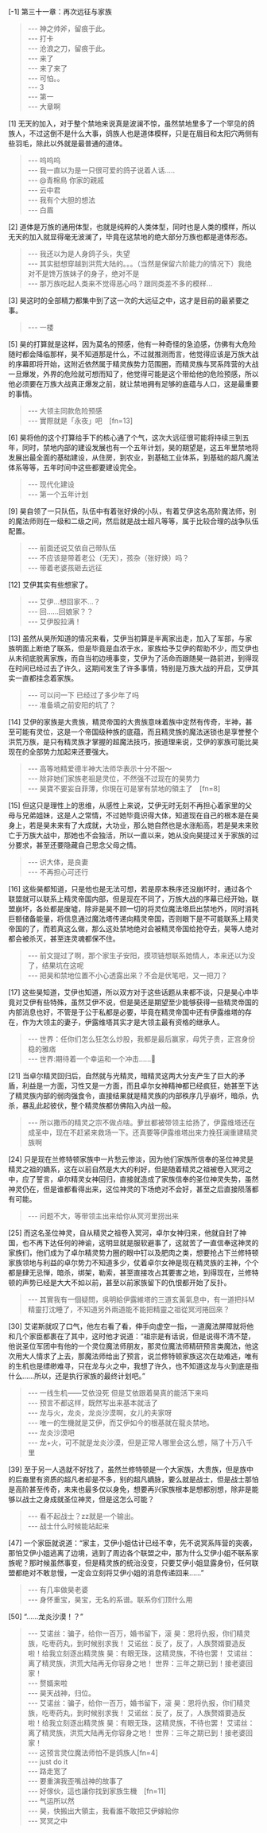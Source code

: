 
[-1] 第三十一章：再次远征与家族
>--- 神之帅斧，留痕于此。<br>
>--- 打卡<br>
>--- 沧浪之刀，留痕于此。<br>
>--- 来了<br>
>--- 来了来了<br>
>--- 可怕。。<br>
>--- 3<br>
>--- 第一<br>
>--- 大章啊<br>

[1] 无天的加入，对于整个禁地来说真是波澜不惊，虽然禁地里多了一个罕见的鸽族人，不过这倒不是什么大事，鸽族人也是道体模样，只是在眉目和太阳穴两侧有些羽毛，除此以外就是最普通的道体。
>--- 呜呜呜<br>
>--- 我一直以为是一只很可爱的鸽子说着人话.....<br>
>--- @青棉鳥 你家的親戚<br>
>--- 云中君<br>
>--- 我有个大胆的想法<br>
>--- 白眉<br>

[2] 道体是万族的通用体型，也就是纯粹的人类体型，同时也是人类的模样，所以无天的加入就显得毫无波澜了，毕竟在这禁地的绝大部分万族也都是道体形态。
>--- 我还以为是人身鸽子头，失望<br>
>--- 其实挺想穿越到洪荒大陆的。。。（当然是保留六阶能力的情况下）我绝对不是馋万族妹子的身子，绝对不是<br>
>--- 那万族吃起人类来不觉得恶心吗？跟同类差不多的模样…<br>

[3] 昊这时的全部精力都集中到了这一次的大远征之中，这才是目前的最紧要之事。
>--- 一楼<br>

[5] 昊的打算就是这样，因为莫名的预感，他有一种奇怪的急迫感，仿佛有大危险随时都会降临那样，昊不知道那是什么，不过就推测而言，他觉得应该是万族大战的序幕即将开始，这附近依然属于精灵族势力范围圈，而精灵族与冥系阵营的大战一旦爆发，外界的危险就可想而知了，他觉得可能是这个带给他的危险预感，所以他必须要在万族大战真正爆发之前，就让禁地拥有足够的底蕴与人口，这是最重要的事情。
>--- 大领主同款危险预感<br>
>--- 實際就是「永夜」吧　[fn=13]<br>

[6] 昊将他的这个打算给手下的核心通了个气，这次大远征很可能将持续三到五年，同时，禁地内部的建设发展也有一个五年计划，昊的期望是，这五年里禁地将发展出最全面的基础建设，从住房，到农业，到基础工业体系，到基础的超凡魔法体系等等，五年时间中这些都要建设完全。
>--- 现代化建设<br>
>--- 第一个五年计划<br>

[9] 昊自领了一只队伍，队伍中有着张好焕的小队，有着艾伊这名高阶魔法师，别的魔法师则在一级和二级之间，然后就是战士超凡等等，属于比较合理的战争队伍配置。
>--- 前面还说艾依自己带队伍<br>
>--- 不应该是带着老公（无天），孩杂（张好焕）吗？<br>
>--- 带着老婆孩砸去远征<br>

[12] 艾伊其实有些想家了。
>--- 艾伊…想回家不…？<br>
>--- 回……回娘家？？<br>
>--- 艾伊股拉满！<br>

[13] 虽然从昊所知道的情况来看，艾伊当初算是半离家出走，加入了军部，与家族明面上断绝了联系，但是毕竟是血浓于水，家族给予艾伊的帮助不少，而艾伊也从未彻底脱离家族，而自当初边境事变，艾伊为了活命而跟随昊一路前进，到得现在时间已经过去了许久，这期间发生了许多事情，特别是万族大战的开启，艾伊其实一直都挂念着家族。
>--- 可以问一下  已经过了多少年了吗<br>
>--- 准备填之前安阳的坑了？<br>

[14] 艾伊的家族是大贵族，精灵帝国的大贵族意味着族中定然有传奇，半神，甚至可能有灵位，这是一个帝国级种族的底蕴，而且精灵族的魔法迷锁也是享誉整个洪荒万族，是只有精灵族才掌握的超魔法技巧，按道理来说，艾伊的家族可能比昊现在的全部势力加起来还要强大。
>--- 高等地精爱德半神大法师华表示十分不服～<br>
>--- 除非她们家族老祖是灵位，不然强不过现在的昊势力<br>
>--- 昊寶不要妄自菲薄，你現在可是掌有禁地的領主了　[fn=8]<br>

[15] 但这只是理性上的思维，从感性上来说，艾伊无时无刻不再担心着家里的父母与兄弟姐妹，这是人之常情，不过她毕竟识得大体，知道现在自己的根本是在昊身上，若是昊未来有了大成就，大功业，那么她自然也是水涨船高，若是昊未来败亡于万族大战中，那她也不会独活，所以一直以来，她从没向昊提过关于家族的过分要求，甚至还要隐藏自己思念父母之情。
>--- 识大体，是良妻<br>
>--- 不再担心可还行<br>

[16] 这些昊都知道，只是他也是无法可想，若是原本秩序还没崩坏时，通过各个联盟就可以联系上精灵帝国内部，但是现在不同了，万族大战的序幕已经开始，联盟崩坏，各处都是废墟，除非是昊不顾一切的将灵位魔法塔启出禁地外，同时消耗巨额储备能量，将信息通过魔法塔传递向精灵帝国，否则眼下是不可能联系上精灵帝国的了，而若真这么做，那么这处禁地绝对会被精灵帝国给抢夺去，昊等人绝对都会被杀灭，甚至连灵魂都保不住。
>--- 前文提过了啊，那个家生子安阳，摸项链想联系她情人，本来还以为没了，结果坑在这呢<br>
>--- 把昊和禁地位置不小心透露出来？不会是伏笔吧，又一把刀？<br>

[17] 这些昊知道，艾伊也知道，所以双方对于这些话题从来都不谈，只是昊心中毕竟对艾伊有些特殊，虽然艾伊不说，但是昊还是期望至少能够获得一些精灵帝国的内部消息也好，不管是于公于私都是必要，毕竟在精灵帝国中还有伊露维塔的存在，作为大领主的妻子，伊露维塔其实才是大领主最有资格的继承人。
>--- 世界：任你们怎么狂怎么炒股，我都是最后赢家，母凭子贵，正宫身份稳的雅痞<br>
>--- 世界:期待着一个幸运和一个冲击……🎵<br>

[21] 当卓尔精灵回归后，自然就与光精灵，暗精灵这两大分支产生了巨大的矛盾，利益是一方面，习性又是一方面，而且卓尔女神精神都已经疯狂，她甚至下达了精灵族内部的弱肉强食令，直接结果就是精灵族的内部秩序几乎崩坏，暗杀，仇杀，暴乱此起彼伏，整个精灵族都仿佛陷入内战一般。
>--- 所以撒币的精灵之宗不做点啥。萝丝都被带领主给扬了，伊露维塔还在成圣中，现在不赶紧来救场一下。还真要等伊露维塔出来力挽狂澜重建精灵族啊<br>

[24] 只是现在兰修特顿家族中一片愁云惨淡，因为他们家族所信奉的圣位神灵是精灵之祖的嫡系，这在以前自然是大大的利好，但是随着精灵之祖被卷入冥河之中，应了誓言，卓尔精灵女神回归，直接就造成了家族信奉的圣位神灵失势，虽然神灵仍在，但是谁都看得出来，这位神灵的下场绝对不会好，甚至之后直接陨落都有可能。
>--- 问题不大，等带领主出来给你从冥河里捞出来<br>

[25] 而这名圣位神灵，自从精灵之祖卷入冥河，卓尔女神归来，他就自封了神国，也不再下达任何的神谕，这明显就是服软避事了，这就苦了一直信奉这神灵的家族们，他们成为了卓尔精灵势力圈的眼中钉以及肥肉之类，想要抢占下兰修特顿家族领地与利益的卓尔势力不知道多少，仗着卓尔女神是现在精灵族的主神，个个都是肆无忌惮，暗杀，绑架，勒索，甚至直接攻占其要害之地，到得现在，兰修特顿的声势已经是大大不如以前，甚至以前家族留下的仇恨都开始了反扑。
>--- 其實我有一個疑問，吳明給伊露維塔的三道玄黃氣息中，有一道把抖M精靈打沈睡了，不知道另外兩道能不能把精靈之祖從冥河捲回來？<br>

[30] 艾诺斯就叹了口气，他左右看了看，伸手向虚空一指，一道魔法屏障就将他和几个家臣都裹在了其中，这时他才说道：“祖宗是有话说，但是说得不清不楚，他说圣位军团中有他的一个灵位魔法师朋友，那灵位魔法师精研预言类魔法，他这次用大人情求了上去，那魔法师给出了预言，说兰修特顿家族这次在劫难逃，唯有的生机也是缥缈难寻，只在龙与火之中，我想了许久，也不知道这龙与火到底是指什么……所以，还是执行家族的最终计划吧。”
>--- 一线生机——艾依没死
但是艾依跟着昊真的能活下来吗<br>
>--- 预言不都这样，既然写出来基本就活了<br>
>--- 龙与火，龙炎，龙炎沙漠啊，女儿的夫家呀<br>
>--- 唯一的生機就是艾伊，而艾伊如今的根基就在龍炎禁地。<br>
>--- 龙炎沙漠吧<br>
>--- 龙+火，可不就是龙炎沙漠，但是正常人哪里会这么想，隔了十万八千里<br>

[39] 至于另一人选就不好找了，虽然兰修特顿是一个大家族，大贵族，但是族中的后裔里有资质的超凡者却是不多，别的超凡嫡脉，要么就是战士，但是战士那怕是高阶甚至传奇，未来也最多仅以身免，想要再兴家族根本是想都别想，除非是能够以战士之身成就圣位神灵，但是这怎么可能？
>--- 看不起战士？zz就是一个输出。<br>
>--- 战士什么时候能站起来<br>

[47] 一个家臣就说道：“家主，艾伊小姐估计已经不幸，先不说冥系阵营的突袭，那怕艾伊小姐逃离了边境，逃到了周边各个联盟之中，那为什么艾伊小姐不联系家族呢？那时候虽然事变，但是精灵族的统治没变，只要艾伊小姐显露身份，任何联盟都绝对不敢怠慢，一定会立刻将艾伊小姐的消息传递回来……”
>--- 有几率做昊老婆<br>
>--- 身怀重宝，昊宝，无名的系谱。联系你们顶什么用<br>

[50] “……龙炎沙漠！？”
>--- 艾诺丝：骗子，给你一百万，婚书留下，滚
昊：恩将仇报，你们精灵族，吃枣药丸，到时候别求我！
艾诺丝：反了，反了，人族赘婿要造反啦！给我立刻逐出精灵族
昊：有眼无珠，这精灵族，不待也罢！
艾诺丝：离了精灵族，洪荒大陆再无你容身之地！
世界：三年之期已到！接老婆回家！<br>
>--- 赘婿来啦<br>
>--- 昊天战神，归位。<br>
>--- 艾诺丝：骗子，给你一百万，婚书留下，滚
昊：恩将仇报，你们精灵族，吃枣药丸，到时候别求我！
艾诺丝：反了，反了，人族赘婿要造反啦！给我立刻逐出精灵族
昊：有眼无珠，这精灵族，不待也罢！
艾诺丝：离了精灵族，洪荒大陆再无你容身之地！
世界：三年之期已到！接老婆回家！<br>
>--- 这预言灵位魔法师怕不是鸽族人[fn=4]<br>
>--- just do it<br>
>--- 路走宽了<br>
>--- 要重演我歪嘴战神的故事了<br>
>--- 好傢伙，這也讓你找到家族生機　[fn=11]<br>
>--- 气运所以然<br>
>--- 昊，快搬出大領主，我看誰不敢把艾伊嫁給你<br>
>--- 冥冥之中<br>
